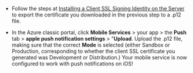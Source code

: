 
* Follow the steps at [Installing a Client SSL Signing Identity on the Server](https://developer.apple.com/library/ios/documentation/IDEs/Conceptual/AppDistributionGuide/ConfiguringPushNotifications/ConfiguringPushNotifications.html#//apple_ref/doc/uid/TP40012582-CH32-SW15) to export the certificate you downloaded in the previous step to a .p12 file.

* In the Azure classic portal, click **Mobile Services** > your app > the **Push** tab > **apple push notification settings** > "**Upload**. Upload the .p12 file, making sure that the correct **Mode** is selected (either Sandbox or Production, corresponding to whether the client SSL certificate you generated was Development or Distribution.) Your mobile service is now configured to work with push notifications on iOS!
